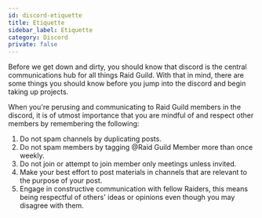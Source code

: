 ```yaml
---
id: discord-etiquette
title: Etiquette
sidebar_label: Etiquette
category: Discord
private: false
---
```


Before we get down and dirty, you should know that discord is the central communications hub for all things Raid Guild. With that in mind, there are some things you should know before you jump into the discord and begin taking up projects.

When you're perusing and communicating to Raid Guild members in the discord, it is of utmost importance that you are mindful of and respect other members by remembering the following:

1. Do not spam channels by duplicating posts.
2. Do not spam members by tagging @Raid Guild Member more than once weekly.
3. Do not join or attempt to join member only meetings unless invited.
4. Make your best effort to post materials in channels that are relevant to the purpose of your post.
5. Engage in constructive communication with fellow Raiders, this means being respectful of others' ideas or opinions even though you may disagree with them.
